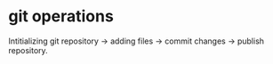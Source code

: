 # git operations 

Intitializing git repository -> adding files -> commit changes -> publish repository.